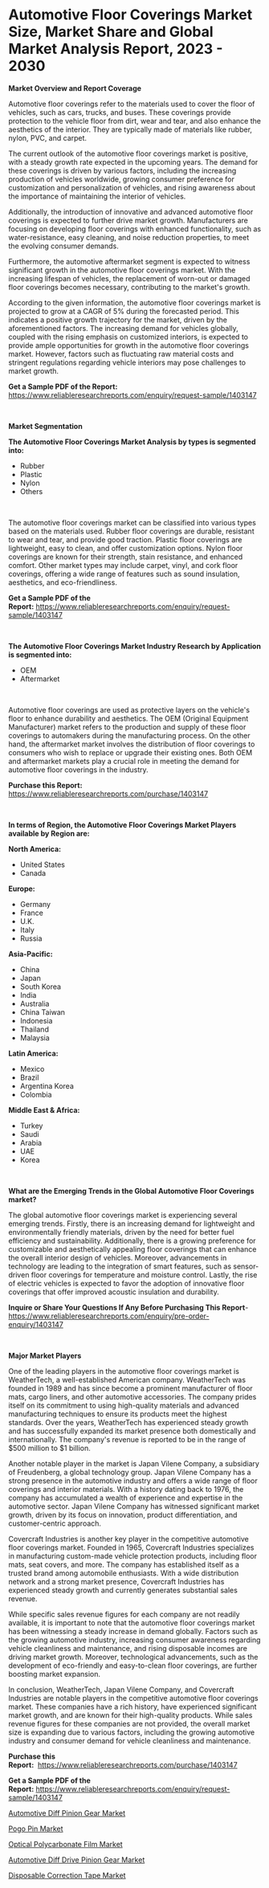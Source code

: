 <p><h1>Automotive Floor Coverings Market Size, Market Share and Global Market Analysis Report, 2023 - 2030</h1></p><p><strong>Market Overview and Report Coverage</strong></p>
<p><p>Automotive floor coverings refer to the materials used to cover the floor of vehicles, such as cars, trucks, and buses. These coverings provide protection to the vehicle floor from dirt, wear and tear, and also enhance the aesthetics of the interior. They are typically made of materials like rubber, nylon, PVC, and carpet.</p><p>The current outlook of the automotive floor coverings market is positive, with a steady growth rate expected in the upcoming years. The demand for these coverings is driven by various factors, including the increasing production of vehicles worldwide, growing consumer preference for customization and personalization of vehicles, and rising awareness about the importance of maintaining the interior of vehicles.</p><p>Additionally, the introduction of innovative and advanced automotive floor coverings is expected to further drive market growth. Manufacturers are focusing on developing floor coverings with enhanced functionality, such as water-resistance, easy cleaning, and noise reduction properties, to meet the evolving consumer demands.</p><p>Furthermore, the automotive aftermarket segment is expected to witness significant growth in the automotive floor coverings market. With the increasing lifespan of vehicles, the replacement of worn-out or damaged floor coverings becomes necessary, contributing to the market's growth.</p><p>According to the given information, the automotive floor coverings market is projected to grow at a CAGR of 5% during the forecasted period. This indicates a positive growth trajectory for the market, driven by the aforementioned factors. The increasing demand for vehicles globally, coupled with the rising emphasis on customized interiors, is expected to provide ample opportunities for growth in the automotive floor coverings market. However, factors such as fluctuating raw material costs and stringent regulations regarding vehicle interiors may pose challenges to market growth.</p></p>
<p><strong>Get a Sample PDF of the Report:</strong> <a href="https://www.reliableresearchreports.com/enquiry/request-sample/1403147">https://www.reliableresearchreports.com/enquiry/request-sample/1403147</a></p>
<p>&nbsp;</p>
<p><strong>Market Segmentation</strong></p>
<p><strong>The Automotive Floor Coverings Market Analysis by types is segmented into:</strong></p>
<p><ul><li>Rubber</li><li>Plastic</li><li>Nylon</li><li>Others</li></ul></p>
<p>&nbsp;</p>
<p><p>The automotive floor coverings market can be classified into various types based on the materials used. Rubber floor coverings are durable, resistant to wear and tear, and provide good traction. Plastic floor coverings are lightweight, easy to clean, and offer customization options. Nylon floor coverings are known for their strength, stain resistance, and enhanced comfort. Other market types may include carpet, vinyl, and cork floor coverings, offering a wide range of features such as sound insulation, aesthetics, and eco-friendliness.</p></p>
<p><strong>Get a Sample PDF of the Report:</strong>&nbsp;<a href="https://www.reliableresearchreports.com/enquiry/request-sample/1403147">https://www.reliableresearchreports.com/enquiry/request-sample/1403147</a></p>
<p>&nbsp;</p>
<p><strong>The Automotive Floor Coverings Market Industry Research by Application is segmented into:</strong></p>
<p><ul><li>OEM</li><li>Aftermarket</li></ul></p>
<p>&nbsp;</p>
<p><p>Automotive floor coverings are used as protective layers on the vehicle's floor to enhance durability and aesthetics. The OEM (Original Equipment Manufacturer) market refers to the production and supply of these floor coverings to automakers during the manufacturing process. On the other hand, the aftermarket market involves the distribution of floor coverings to consumers who wish to replace or upgrade their existing ones. Both OEM and aftermarket markets play a crucial role in meeting the demand for automotive floor coverings in the industry.</p></p>
<p><strong>Purchase this Report:</strong>&nbsp; <a href="https://www.reliableresearchreports.com/purchase/1403147">https://www.reliableresearchreports.com/purchase/1403147</a></p>
<p>&nbsp;</p>
<p><strong>In terms of Region, the Automotive Floor Coverings Market Players available by Region are:</strong></p>
<p>
    <p> <strong> North America: </strong>
        <ul>
            <li>United States</li>
            <li>Canada</li>
        </ul>
        </p> 
    <p> <strong> Europe: </strong>
        <ul>
            <li>Germany</li>
            <li>France</li>
            <li>U.K.</li>
            <li>Italy</li>
            <li>Russia</li>
        </ul>
        </p> 
    <p> <strong> Asia-Pacific: </strong>
        <ul>
            <li>China</li>
            <li>Japan</li>
            <li>South Korea</li>
            <li>India</li>
            <li>Australia</li>
            <li>China Taiwan</li>
            <li>Indonesia</li>
            <li>Thailand</li>
            <li>Malaysia</li>
        </ul>
        </p> 
    <p> <strong> Latin America: </strong>
        <ul>
            <li>Mexico</li>
            <li>Brazil</li>
            <li>Argentina Korea</li>
            <li>Colombia</li>
        </ul>
        </p> 
    <p> <strong> Middle East & Africa: </strong>
        <ul>
            <li>Turkey</li>
            <li>Saudi</li>
            <li>Arabia</li>
            <li>UAE</li>
            <li>Korea</li>
        </ul>
    </p>
    </p>
<p>&nbsp;</p>
<p><strong>What are the Emerging Trends in the Global Automotive Floor Coverings market?</strong></p>
<p><p>The global automotive floor coverings market is experiencing several emerging trends. Firstly, there is an increasing demand for lightweight and environmentally friendly materials, driven by the need for better fuel efficiency and sustainability. Additionally, there is a growing preference for customizable and aesthetically appealing floor coverings that can enhance the overall interior design of vehicles. Moreover, advancements in technology are leading to the integration of smart features, such as sensor-driven floor coverings for temperature and moisture control. Lastly, the rise of electric vehicles is expected to favor the adoption of innovative floor coverings that offer improved acoustic insulation and durability.</p></p>
<p><strong>Inquire or Share Your Questions If Any Before Purchasing This Report</strong>- <a href="https://www.reliableresearchreports.com/enquiry/pre-order-enquiry/1403147">https://www.reliableresearchreports.com/enquiry/pre-order-enquiry/1403147</a></p>
<p>&nbsp;</p>
<p><strong>Major Market Players</strong></p>
<p><p>One of the leading players in the automotive floor coverings market is WeatherTech, a well-established American company. WeatherTech was founded in 1989 and has since become a prominent manufacturer of floor mats, cargo liners, and other automotive accessories. The company prides itself on its commitment to using high-quality materials and advanced manufacturing techniques to ensure its products meet the highest standards. Over the years, WeatherTech has experienced steady growth and has successfully expanded its market presence both domestically and internationally. The company's revenue is reported to be in the range of $500 million to $1 billion.</p><p>Another notable player in the market is Japan Vilene Company, a subsidiary of Freudenberg, a global technology group. Japan Vilene Company has a strong presence in the automotive industry and offers a wide range of floor coverings and interior materials. With a history dating back to 1976, the company has accumulated a wealth of experience and expertise in the automotive sector. Japan Vilene Company has witnessed significant market growth, driven by its focus on innovation, product differentiation, and customer-centric approach.</p><p>Covercraft Industries is another key player in the competitive automotive floor coverings market. Founded in 1965, Covercraft Industries specializes in manufacturing custom-made vehicle protection products, including floor mats, seat covers, and more. The company has established itself as a trusted brand among automobile enthusiasts. With a wide distribution network and a strong market presence, Covercraft Industries has experienced steady growth and currently generates substantial sales revenue.</p><p>While specific sales revenue figures for each company are not readily available, it is important to note that the automotive floor coverings market has been witnessing a steady increase in demand globally. Factors such as the growing automotive industry, increasing consumer awareness regarding vehicle cleanliness and maintenance, and rising disposable incomes are driving market growth. Moreover, technological advancements, such as the development of eco-friendly and easy-to-clean floor coverings, are further boosting market expansion.</p><p>In conclusion, WeatherTech, Japan Vilene Company, and Covercraft Industries are notable players in the competitive automotive floor coverings market. These companies have a rich history, have experienced significant market growth, and are known for their high-quality products. While sales revenue figures for these companies are not provided, the overall market size is expanding due to various factors, including the growing automotive industry and consumer demand for vehicle cleanliness and maintenance.</p></p>
<p><strong>Purchase this Report:</strong>&nbsp;&nbsp;<a href="https://www.reliableresearchreports.com/purchase/1403147">https://www.reliableresearchreports.com/purchase/1403147</a></p>
<p></p>
<p><strong>Get a Sample PDF of the Report:</strong>&nbsp;<a href="https://www.reliableresearchreports.com/enquiry/request-sample/1403147">https://www.reliableresearchreports.com/enquiry/request-sample/1403147</a></p>
<p><p><a href="https://medium.com/@brendajames1938/decoding-automotive-diff-pinion-gear-market-metrics-market-share-trends-and-growth-patterns-3c238733f180">Automotive Diff Pinion Gear Market</a></p><p><a href="https://github.com/ChiragRp1/Market-Research-Report-List-1/blob/main/pogo-pin-market.md">Pogo Pin Market</a></p><p><a href="https://www.linkedin.com/pulse/optical-polycarbonate-film-market-challenges-opportunities-fniwe/">Optical Polycarbonate Film Market</a></p><p><a href="https://medium.com/@loriwatson1948/automotive-diff-drive-pinion-gear-market-insight-market-trends-growth-forecasted-from-2023-to-cb0eaf4828c1">Automotive Diff Drive Pinion Gear Market</a></p><p><a href="https://github.com/ChiragRP21/Market-Research-Report-List-1/blob/main/disposable-correction-tape-market.md">Disposable Correction Tape Market</a></p></p>
